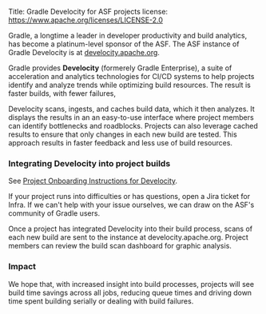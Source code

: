 Title: Gradle Develocity for ASF projects
license: https://www.apache.org/licenses/LICENSE-2.0

Gradle, a longtime a leader in developer productivity and build analytics, has become a platinum-level sponsor of the ASF. The ASF instance of Gradle Develocity is at <a href="https://develocity.apache.org" target="_blank">develocity.apache.org</a>.

Gradle provides **Develocity** (formerely Gradle Enterprise), a suite of acceleration and analytics technologies for CI/CD systems to help projects identify and analyze trends while optimizing build resources. The result is faster builds, with fewer failures,

Develocity scans, ingests, and caches build data, which it then analyzes. It displays the results in an an easy-to-use interface where project members can identify bottlenecks and roadblocks. Projects can also leverage cached results to ensure that only changes in each new build are tested. This approach results in faster feedback and less use of build resources. 

### Integrating Develocity into project builds
See <a href="https://cwiki.apache.org/confluence/display/INFRA/Project+Onboarding+Instructions+for+Develocity" target="_blank">Project Onboarding Instructions for Develocity</a>. 

If your project runs into difficulties or has questions, open a Jira ticket for Infra. If we can't help with your issue ourselves, we can draw on the ASF's community of Gradle users.

Once a project has integrated Develocity into their build process, scans of each new build are sent to the instance at develocity.apache.org. Project members can review the build scan dashboard for graphic analysis.

### Impact
We hope that, with increased insight into build processes, projects will see build time savings across all jobs, reducing queue times and driving down time spent building serially or dealing with build failures.
